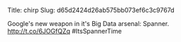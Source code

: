 Title: chirp
Slug: d65d2424d26ab575bb073ef6c3c9767d

Google's new weapon in it's Big Data arsenal: Spanner. <a href="http://t.co/6JOGfQZq">http://t.co/6JOGfQZq</a> #ItsSpannerTime

